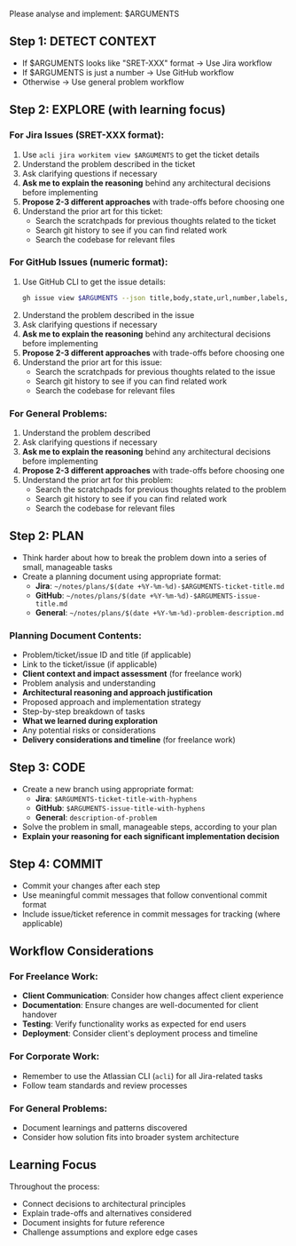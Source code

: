Please analyse and implement: $ARGUMENTS

## Step 1: DETECT CONTEXT
- If $ARGUMENTS looks like "SRET-XXX" format → Use Jira workflow
- If $ARGUMENTS is just a number → Use GitHub workflow  
- Otherwise → Use general problem workflow

## Step 2: EXPLORE (with learning focus)

### For Jira Issues (SRET-XXX format):
1. Use `acli jira workitem view $ARGUMENTS` to get the ticket details
2. Understand the problem described in the ticket
3. Ask clarifying questions if necessary
4. **Ask me to explain the reasoning** behind any architectural decisions before implementing
5. **Propose 2-3 different approaches** with trade-offs before choosing one
6. Understand the prior art for this ticket:
   - Search the scratchpads for previous thoughts related to the ticket
   - Search git history to see if you can find related work
   - Search the codebase for relevant files

### For GitHub Issues (numeric format):
1. Use GitHub CLI to get the issue details:
   ```bash
   gh issue view $ARGUMENTS --json title,body,state,url,number,labels,assignees
   ```
2. Understand the problem described in the issue
3. Ask clarifying questions if necessary
4. **Ask me to explain the reasoning** behind any architectural decisions before implementing
5. **Propose 2-3 different approaches** with trade-offs before choosing one
6. Understand the prior art for this issue:
   - Search the scratchpads for previous thoughts related to the issue
   - Search git history to see if you can find related work
   - Search the codebase for relevant files

### For General Problems:
1. Understand the problem described
2. Ask clarifying questions if necessary
3. **Ask me to explain the reasoning** behind any architectural decisions before implementing
4. **Propose 2-3 different approaches** with trade-offs before choosing one
5. Understand the prior art for this problem:
   - Search the scratchpads for previous thoughts related to the problem
   - Search git history to see if you can find related work
   - Search the codebase for relevant files

## Step 2: PLAN
- Think harder about how to break the problem down into a series of small, manageable tasks
- Create a planning document using appropriate format:
  - **Jira**: `~/notes/plans/$(date +%Y-%m-%d)-$ARGUMENTS-ticket-title.md`
  - **GitHub**: `~/notes/plans/$(date +%Y-%m-%d)-$ARGUMENTS-issue-title.md`
  - **General**: `~/notes/plans/$(date +%Y-%m-%d)-problem-description.md`

### Planning Document Contents:
- Problem/ticket/issue ID and title (if applicable)
- Link to the ticket/issue (if applicable)
- **Client context and impact assessment** (for freelance work)
- Problem analysis and understanding
- **Architectural reasoning and approach justification**
- Proposed approach and implementation strategy
- Step-by-step breakdown of tasks
- **What we learned during exploration**
- Any potential risks or considerations
- **Delivery considerations and timeline** (for freelance work)

## Step 3: CODE
- Create a new branch using appropriate format:
  - **Jira**: `$ARGUMENTS-ticket-title-with-hyphens`
  - **GitHub**: `$ARGUMENTS-issue-title-with-hyphens`
  - **General**: `description-of-problem`
- Solve the problem in small, manageable steps, according to your plan
- **Explain your reasoning for each significant implementation decision**

## Step 4: COMMIT
- Commit your changes after each step
- Use meaningful commit messages that follow conventional commit format
- Include issue/ticket reference in commit messages for tracking (where applicable)

## Workflow Considerations

### For Freelance Work:
- **Client Communication**: Consider how changes affect client experience
- **Documentation**: Ensure changes are well-documented for client handover
- **Testing**: Verify functionality works as expected for end users
- **Deployment**: Consider client's deployment process and timeline

### For Corporate Work:
- Remember to use the Atlassian CLI (`acli`) for all Jira-related tasks
- Follow team standards and review processes

### For General Problems:
- Document learnings and patterns discovered
- Consider how solution fits into broader system architecture

## Learning Focus
Throughout the process:
- Connect decisions to architectural principles
- Explain trade-offs and alternatives considered
- Document insights for future reference
- Challenge assumptions and explore edge cases
